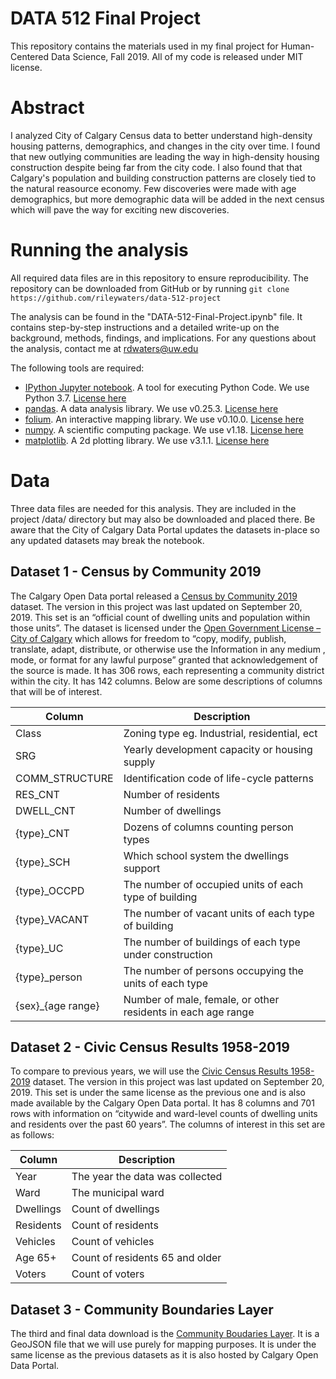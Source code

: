 # DATA 512 Final Project
This repository contains the materials used in my final project for Human-Centered Data Science, Fall 2019. All of my code is released under MIT license.

# Abstract
I analyzed City of Calgary Census data to better understand high-density housing patterns, demographics, and changes in the city over time. I found that new outlying communities are leading the way in high-density housing construction despite being far from the city code. I also found that that Calgary's population and building construction patterns are closely tied to the natural reasource economy. Few discoveries were made with age demographics, but more demographic data will be added in the next census which will pave the way for exciting new discoveries.

# Running the analysis
All required data files are in this repository to ensure reproducibility. The repository can be downloaded from GitHub or by running `git clone https://github.com/rileywaters/data-512-project`

The analysis can be found in the "DATA-512-Final-Project.ipynb" file. It contains step-by-step instructions and a detailed write-up on the background, methods, findings, and implications. For any questions about the analysis, contact me at rdwaters@uw.edu

The following tools are required:
- [IPython Jupyter notebook](https://jupyter.org). A tool for executing Python Code. We use Python 3.7. [License here](https://jupyter.org/about)
- [pandas](https://pandas.pydata.org). A data analysis library. We use v0.25.3. [License here](https://pandas.pydata.org/pandas-docs/stable/getting_started/overview.html)
- [folium](https://python-visualization.github.io/folium/). An interactive mapping library. We use v0.10.0. [License here](https://github.com/python-visualization/folium/blob/master/LICENSE.txt)
- [numpy](https://numpy.org). A scientific computing package. We use v1.18. [License here](https://numpy.org/license.html)
- [matplotlib](https://matplotlib.org). A 2d plotting library. We use v3.1.1. [License here](https://matplotlib.org/3.1.1/users/license.html)

# Data
Three data files are needed for this analysis. They are included in the project /data/ directory but may also be downloaded and placed there. Be aware that the City of Calgary Data Portal updates the datasets in-place so any updated datasets may break the notebook.

## Dataset 1 - Census by Community 2019
The Calgary Open Data portal released a [Census by Community 2019](https://data.calgary.ca/Demographics/Census-by-Community-2019/rkfr-buzb) dataset. The version in this project was last updated on September 20, 2019. This set is an “official count of dwelling units and population within those units”. 
The dataset is licensed under the [Open Government License – City of Calgary](https://data.calgary.ca/stories/s/u45n-7awa) which allows for freedom to “copy, modify, publish, translate, adapt, distribute, or otherwise use the Information in any medium , mode, or format for any lawful purpose” granted that acknowledgement of the source is made. 
It has 306 rows, each representing a community district within the city. It has 142 columns. Below are some descriptions of columns that will be of interest.

| Column | Description  |  
|---|---|
| Class  | Zoning type eg. Industrial, residential, ect  |  
| SRG  | Yearly development capacity or housing supply  |  
| COMM_STRUCTURE  | Identification code of life-cycle patterns  |  
| RES_CNT  | Number of residents  |  
| DWELL_CNT  | Number of dwellings  |  
| {type}_CNT  | Dozens of columns counting person types  |  
| {type}_SCH | Which school system the dwellings support |
| {type}_OCCPD | The number of occupied units of each type of building |
| {type}_VACANT | The number of vacant units of each type of building |
| {type}_UC | The number of buildings of each type under construction |
| {type}_person | The number of persons occupying the units  of each type|
| {sex}_{age range} | Number of male, female, or other residents in each age range |


## Dataset 2 - Civic Census Results 1958-2019
To compare to previous years, we will use the [Civic Census Results 1958-2019](https://data.calgary.ca/Demographics/Civic-Census-Results-1958-2019/rmai-qvzh) dataset. The version in this project was last updated on September 20, 2019. This set is under the same license as the previous one and is also made available by the Calgary Open Data portal. It has 8 columns and 701 rows with information on “citywide and ward-level counts of dwelling units and residents over the past 60 years”. The columns of interest in this set are as follows:

| Column | Description  |  
|---|---|
| Year  | The year the data was collected  |
| Ward | The municipal ward | 
| Dwellings | Count of dwellings |
| Residents | Count of residents |
| Vehicles | Count of vehicles |
| Age 65+ | Count of residents 65 and older |
| Voters | Count of voters |  

## Dataset 3 - Community Boundaries Layer
The third and final data download is the [Community Boudaries Layer](https://data.calgary.ca/Base-Maps/Community-Boundaries/ab7m-fwn6). It is a GeoJSON file that we will use purely for mapping purposes. It is under the same license as the previous datasets as it is also hosted by Calgary Open Data Portal.

